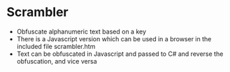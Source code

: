 # Scrambler

* Obfuscate alphanumeric text based on a key
* There is a Javascript version which can be used in a browser in the included file scrambler.htm
* Text can be obfuscated in Javascript and passed to C# and reverse the obfuscation, and vice versa
